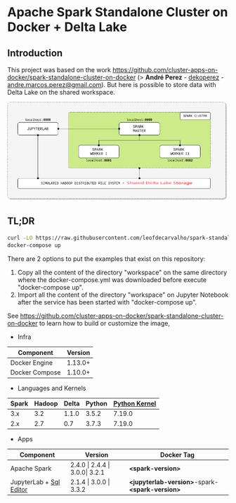 # Apache Spark Standalone Cluster on Docker + Delta Lake

## Introduction

This project was based on the work https://github.com/cluster-apps-on-docker/spark-standalone-cluster-on-docker  (> **André Perez** - [dekoperez](https://twitter.com/dekoperez) - andre.marcos.perez@gmail.com).
But here is possible to store data with Delta Lake on the shared workspace.


<p align="center"><img src="docs/image/cluster-architecture.png"></p>


## TL;DR

```bash
curl -LO https://raw.githubusercontent.com/leofdecarvalho/spark-standalone-cluster-on-docker/master/docker-compose.yml
docker-compose up
```
There are 2 options to put the examples that exist on this repository:
1. Copy all the content of the directory "workspace" on the same directory where the docker-compose.yml was downloaded before execute "docker-compose up".
2. Import all the content of the directory "workspace" on Jupyter Notebook after the service has been started with "docker-compose up".

See https://github.com/cluster-apps-on-docker/spark-standalone-cluster-on-docker to learn how to build or customize the image,

- Infra

| Component      | Version |
| -------------- | ------- |
| Docker Engine  | 1.13.0+ |
| Docker Compose | 1.10.0+ |

- Languages and Kernels

| Spark | Hadoop | Delta   | Python | [Python Kernel](https://ipython.org/) |
| ----- | ------ | ------- | ------ | ------------------------------------- | 
| 3.x   | 3.2    | 1.1.0   | 3.5.2  | 7.19.0                                |
| 2.x   | 2.7    | 0.7     | 3.7.3  | 7.19.0                                |

- Apps

| Component      | Version                 | Docker Tag                                           |
| -------------- | ----------------------- | ---------------------------------------------------- |
| Apache Spark   | 2.4.0 \| 2.4.4 \| 3.0.0\| 3.2.1 | **\<spark-version>**                                 |
| JupyterLab + [Sql Editor](https://github.com/CybercentreCanada/jupyterlab-sql-editor/blob/main/CONTRIBUTING.md)    | 2.1.4 \| 3.0.0 \| 3.3.2         | **\<jupyterlab-version>**-spark-**\<spark-version>** |
